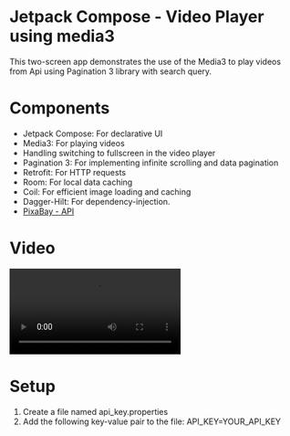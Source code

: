 # Jetpack Compose - Video Player using media3
This two-screen app demonstrates the use of the Media3 to play videos from Api using Pagination 3 library with search query.

# Components
- Jetpack Compose: For declarative UI
- Media3: For playing videos
- Handling switching to fullscreen in the video player
- Pagination 3: For implementing infinite scrolling and data pagination
- Retrofit: For HTTP requests
- Room: For local data caching
- Coil: For efficient image loading and caching
- Dagger-Hilt: For dependency-injection.
- [PixaBay - API](https://pixabay.com/api/docs/)

# Video
<video src="https://github.com/user-attachments/assets/9cab5b3c-e14f-4cb5-ab35-a02e4c46bbb2"></video>

# Setup
1. Create a file named api_key.properties
2. Add the following key-value pair to the file:
API_KEY=YOUR_API_KEY
